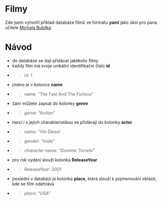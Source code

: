# Filmy
Zde jsem vytvořil příklad databáze filmů ve formátu **yaml** jako úkol pro pana učitele [Michala Bubílka](https://github.com/bubilem)


# Návod

- do databáze se dají přidávat jakékoliv filmy
- každý film má svoje unikátní identifikační číslo **id** 
- > *id: 1*
- jméno je v kolonce **name** 
- > name: "The Fast And The Furious"
- žánr můžete zapsat do kolonky **genre** 
- > *genre: "Action"*
- herci i s jejich charakteristikou se přidávají do kolonky **actor** 
- > *name: "Vin Diesel*
- > *gender: "male"*
- > *character name: "Dominic Torreto"*
- pro rok vydání slouží kolonka **ReleaseYear** 
- > *ReleaseYear: 2001*
- poslední v databázi je kolonka **place**, která slouží k pojmenování oblasti, kde se film odehrává 
- > *place: "USA"*
